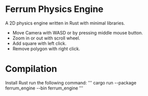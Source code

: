 # Ferrum Physics Engine
A 2D physics engine written in Rust with minimal libraries.
- Move Camera with WASD or by pressing middle mouse button.
- Zoom in or out with scroll wheel.
- Add square with left click.
- Remove polygon with right click.

# Compilation
Install Rust
run the following command:
'''
cargo run --package ferrum_engine --bin ferrum_engine
'''